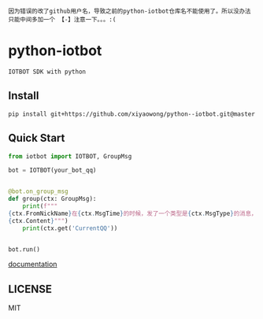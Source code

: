 ```
因为错误的改了github用户名，导致之前的python-iotbot仓库名不能使用了。所以没办法只能中间多加一个 【-】注意一下。。。:(
```
# python-iotbot

```
IOTBOT SDK with python
```

## Install

```shell
pip install git+https://github.com/xiyaowong/python--iotbot.git@master
```

## Quick Start

```python
from iotbot import IOTBOT, GroupMsg

bot = IOTBOT(your_bot_qq)


@bot.on_group_msg
def group(ctx: GroupMsg):
    print(f"""
{ctx.FromNickName}在{ctx.MsgTime}的时候，发了一个类型是{ctx.MsgType}的消息，内容为：
{ctx.Content}""")
    print(ctx.get('CurrentQQ'))


bot.run()
```
[documentation](https://python--iotbot.readthedocs.io/en/latest/ "documentation")

## LICENSE

MIT
